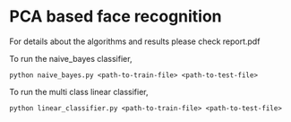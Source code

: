 # PCA based face recognition

For details about the algorithms and results please check report.pdf

To run the naive_bayes classifier,

`python naive_bayes.py <path-to-train-file> <path-to-test-file>`

To run the multi class linear classifier,

`python linear_classifier.py <path-to-train-file> <path-to-test-file>`

